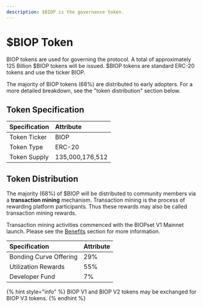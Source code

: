 ```yaml
---
description: $BIOP is the governance token.
---
```


# $BIOP Token

BIOP tokens are used for governing the protocol. A total of approximately 125 Billion $BIOP tokens will be issued. $BIOP tokens are standard ERC-20 tokens and use the ticker BIOP.

The majority of BIOP tokens \(68%\) are distributed to early adopters. For a more detailed breakdown, see the "token distribution" section below.

## Token Specification

| Specification | Attribute |
| :--- | :--- |
| Token Ticker | BIOP |
| Token Type | ERC-20 |
| Token Supply | 135,000,176,512 |

## Token Distribution

The majority \(68%\) of $BIOP will be distributed to community members via a **transaction mining** mechanism. Transaction mining is the process of rewarding platform participants. Thus these rewards may also be called transaction mining rewards.

Transaction mining activities commenced with the BIOPset V1 Mainnet launch. Please see the [Benefits](https://munair.gitbook.io/biopset/theory/overview/benefits) section for more information.

| Specification | Attribute |
| :--- | :--- |
| Bonding Curve Offering | 29% |
| Utilization Rewards | 55% |
| Developer Fund | 7% |

{% hint style="info" %}
BIOP V1 and BIOP V2 tokens may be exchanged for BIOP V3 tokens.
{% endhint %}

